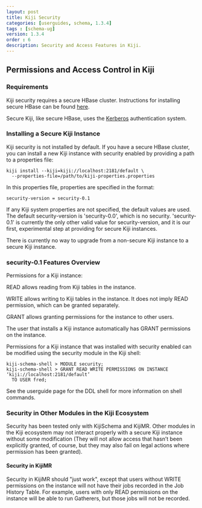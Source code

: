 ```yaml
---
layout: post
title: Kiji Security
categories: [userguides, schema, 1.3.4]
tags : [schema-ug]
version: 1.3.4
order : 6
description: Security and Access Features in Kiji.
---
```


## Permissions and Access Control in Kiji

### Requirements
Kiji security requires a secure HBase cluster.  Instructions for installing secure HBase can be
found [here](http://hbase.apache.org/book/security.html).

Secure Kiji, like secure HBase, uses the [Kerberos](http://web.mit.edu/kerberos/) authentication
system.

### Installing a Secure Kiji Instance

Kiji security is not installed by default.  If you have a secure HBase cluster, you can install a
new Kiji instance with security enabled by providing a path to a properties file:

    kiji install --kiji=kiji://localhost:2181/default \
      --properties-file=/path/to/kiji-properties.properties

In this properties file, properties are specified in the format:

    security-version = security-0.1

If any Kiji system properties are not specified, the default values are used.  The default
security-version is 'security-0.0', which is no security.  'security-0.1' is currently the only
other valid value for security-version, and it is our first, experimental step at providing for
secure Kiji instances.

There is currently no way to upgrade from a non-secure Kiji instance to a secure Kiji instance.


### security-0.1 Features Overview

Permissions for a Kiji instance:

READ allows reading from Kiji tables in the instance.

WRITE allows writing to Kiji tables in the instance.  It does not imply READ permission, which can
be granted separately.

GRANT allows granting permissions for the instance to other users.

The user that installs a Kiji instance automatically has GRANT permissions on the instance.

Permissions for a Kiji instance that was installed with security enabled can be modified using the
security module in the Kiji shell:

    kiji-schema-shell > MODULE security;
    kiji-schema-shell > GRANT READ WRITE PERMISSIONS ON INSTANCE ‘kiji://localhost:2181/default’
      TO USER fred;

See the userguide page for the DDL shell for more information on shell commands.

### Security in Other Modules in the Kiji Ecosystem
Security has been tested only with KijiSchema and KijiMR.  Other modules in the Kiji ecosystem may
not interact properly with a secure Kiji instance without some modification (They will not allow
access that hasn’t been explicitly granted, of course, but they may also fail on legal actions where
permission has been granted).

#### Security in KijiMR
Security in KijiMR should "just work", except that users without WRITE permissions on the instance
will not have their jobs recorded in the Job History Table.  For example, users with only READ
permissions on the instance will be able to run Gatherers, but those jobs will not be recorded.
